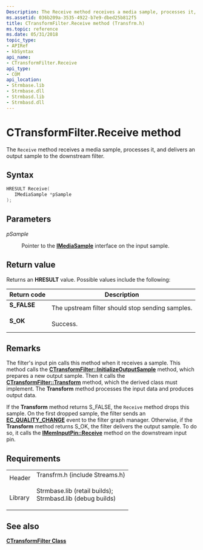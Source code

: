 ```yaml
---
Description: The Receive method receives a media sample, processes it, and delivers an output sample to the downstream filter.
ms.assetid: 036b209a-3535-4922-b7e9-dbed25b812f5
title: CTransformFilter.Receive method (Transfrm.h)
ms.topic: reference
ms.date: 05/31/2018
topic_type: 
- APIRef
- kbSyntax
api_name: 
- CTransformFilter.Receive
api_type: 
- COM
api_location: 
- Strmbase.lib
- Strmbase.dll
- Strmbasd.lib
- Strmbasd.dll
---
```


# CTransformFilter.Receive method

The `Receive` method receives a media sample, processes it, and delivers an output sample to the downstream filter.

## Syntax


```C++
HRESULT Receive(
   IMediaSample *pSample
);
```



## Parameters

<dl> <dt>

*pSample* 
</dt> <dd>

Pointer to the [**IMediaSample**](/windows/desktop/api/Strmif/nn-strmif-imediasample) interface on the input sample.

</dd> </dl>

## Return value

Returns an **HRESULT** value. Possible values include the following:



| Return code                                                                             | Description                                                 |
|-----------------------------------------------------------------------------------------|-------------------------------------------------------------|
| <dl> <dt>**S\_FALSE**</dt> </dl> | The upstream filter should stop sending samples.<br/> |
| <dl> <dt>**S\_OK**</dt> </dl>    | Success.<br/>                                         |



 

## Remarks

The filter's input pin calls this method when it receives a sample. This method calls the [**CTransformFilter::InitializeOutputSample**](ctransformfilter-initializeoutputsample.md) method, which prepares a new output sample. Then it calls the [**CTransformFilter::Transform**](ctransformfilter-transform.md) method, which the derived class must implement. The **Transform** method processes the input data and produces output data.

If the **Transform** method returns S\_FALSE, the `Receive` method drops this sample. On the first dropped sample, the filter sends an [**EC\_QUALITY\_CHANGE**](ec-quality-change.md) event to the filter graph manager. Otherwise, if the **Transform** method returns S\_OK, the filter delivers the output sample. To do so, it calls the [**IMemInputPin::Receive**](/windows/desktop/api/Strmif/nf-strmif-imeminputpin-receive) method on the downstream input pin.

## Requirements



|                    |                                                                                                                                                                                            |
|--------------------|--------------------------------------------------------------------------------------------------------------------------------------------------------------------------------------------|
| Header<br/>  | <dl> <dt>Transfrm.h (include Streams.h)</dt> </dl>                                                                                  |
| Library<br/> | <dl> <dt>Strmbase.lib (retail builds); </dt> <dt>Strmbasd.lib (debug builds)</dt> </dl> |



## See also

<dl> <dt>

[**CTransformFilter Class**](ctransformfilter.md)
</dt> </dl>

 

 




